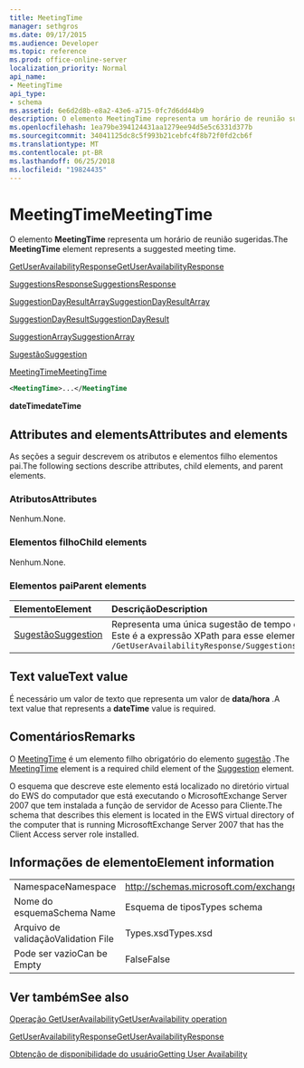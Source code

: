 ```yaml
---
title: MeetingTime
manager: sethgros
ms.date: 09/17/2015
ms.audience: Developer
ms.topic: reference
ms.prod: office-online-server
localization_priority: Normal
api_name:
- MeetingTime
api_type:
- schema
ms.assetid: 6e6d2d8b-e8a2-43e6-a715-0fc7d6dd44b9
description: O elemento MeetingTime representa um horário de reunião sugeridas.
ms.openlocfilehash: 1ea79be394124431aa1279ee94d5e5c6331d377b
ms.sourcegitcommit: 34041125dc8c5f993b21cebfc4f8b72f0fd2cb6f
ms.translationtype: MT
ms.contentlocale: pt-BR
ms.lasthandoff: 06/25/2018
ms.locfileid: "19824435"
---
```

# <a name="meetingtime"></a><span data-ttu-id="5c397-103">MeetingTime</span><span class="sxs-lookup"><span data-stu-id="5c397-103">MeetingTime</span></span>

<span data-ttu-id="5c397-104">O elemento **MeetingTime** representa um horário de reunião sugeridas.</span><span class="sxs-lookup"><span data-stu-id="5c397-104">The **MeetingTime** element represents a suggested meeting time.</span></span> 
  
[<span data-ttu-id="5c397-105">GetUserAvailabilityResponse</span><span class="sxs-lookup"><span data-stu-id="5c397-105">GetUserAvailabilityResponse</span></span>](getuseravailabilityresponse.md)
  
[<span data-ttu-id="5c397-106">SuggestionsResponse</span><span class="sxs-lookup"><span data-stu-id="5c397-106">SuggestionsResponse</span></span>](suggestionsresponse.md)
  
[<span data-ttu-id="5c397-107">SuggestionDayResultArray</span><span class="sxs-lookup"><span data-stu-id="5c397-107">SuggestionDayResultArray</span></span>](suggestiondayresultarray.md)
  
[<span data-ttu-id="5c397-108">SuggestionDayResult</span><span class="sxs-lookup"><span data-stu-id="5c397-108">SuggestionDayResult</span></span>](suggestiondayresult.md)
  
[<span data-ttu-id="5c397-109">SuggestionArray</span><span class="sxs-lookup"><span data-stu-id="5c397-109">SuggestionArray</span></span>](suggestionarray.md)
  
[<span data-ttu-id="5c397-110">Sugestão</span><span class="sxs-lookup"><span data-stu-id="5c397-110">Suggestion</span></span>](suggestion.md)
  
[<span data-ttu-id="5c397-111">MeetingTime</span><span class="sxs-lookup"><span data-stu-id="5c397-111">MeetingTime</span></span>](meetingtime.md)
  
```xml
<MeetingTime>...</MeetingTime
```

 <span data-ttu-id="5c397-112">**dateTime**</span><span class="sxs-lookup"><span data-stu-id="5c397-112">**dateTime**</span></span>
## <a name="attributes-and-elements"></a><span data-ttu-id="5c397-113">Attributes and elements</span><span class="sxs-lookup"><span data-stu-id="5c397-113">Attributes and elements</span></span>

<span data-ttu-id="5c397-114">As seções a seguir descrevem os atributos e elementos filho elementos pai.</span><span class="sxs-lookup"><span data-stu-id="5c397-114">The following sections describe attributes, child elements, and parent elements.</span></span>
  
### <a name="attributes"></a><span data-ttu-id="5c397-115">Atributos</span><span class="sxs-lookup"><span data-stu-id="5c397-115">Attributes</span></span>

<span data-ttu-id="5c397-116">Nenhum.</span><span class="sxs-lookup"><span data-stu-id="5c397-116">None.</span></span>
  
### <a name="child-elements"></a><span data-ttu-id="5c397-117">Elementos filho</span><span class="sxs-lookup"><span data-stu-id="5c397-117">Child elements</span></span>

<span data-ttu-id="5c397-118">Nenhum.</span><span class="sxs-lookup"><span data-stu-id="5c397-118">None.</span></span>
  
### <a name="parent-elements"></a><span data-ttu-id="5c397-119">Elementos pai</span><span class="sxs-lookup"><span data-stu-id="5c397-119">Parent elements</span></span>

|<span data-ttu-id="5c397-120">**Elemento**</span><span class="sxs-lookup"><span data-stu-id="5c397-120">**Element**</span></span>|<span data-ttu-id="5c397-121">**Descrição**</span><span class="sxs-lookup"><span data-stu-id="5c397-121">**Description**</span></span>|
|:-----|:-----|
|[<span data-ttu-id="5c397-122">Sugestão</span><span class="sxs-lookup"><span data-stu-id="5c397-122">Suggestion</span></span>](suggestion.md) <br/> |<span data-ttu-id="5c397-123">Representa uma única sugestão de tempo de reunião.</span><span class="sxs-lookup"><span data-stu-id="5c397-123">Represents a single meeting time suggestion.</span></span>  <br/> <span data-ttu-id="5c397-124">Este é a expressão XPath para esse elemento:</span><span class="sxs-lookup"><span data-stu-id="5c397-124">The following is the XPath expression to this element:</span></span>  <br/>  `/GetUserAvailabilityResponse/SuggestionsResponse/SuggestionDayResultArray/SuggestionDayResult[i]/SuggestionArray/Suggestion[i]` <br/> |
   
## <a name="text-value"></a><span data-ttu-id="5c397-125">Text value</span><span class="sxs-lookup"><span data-stu-id="5c397-125">Text value</span></span>

<span data-ttu-id="5c397-126">É necessário um valor de texto que representa um valor de **data/hora** .</span><span class="sxs-lookup"><span data-stu-id="5c397-126">A text value that represents a **dateTime** value is required.</span></span> 
  
## <a name="remarks"></a><span data-ttu-id="5c397-127">Comentários</span><span class="sxs-lookup"><span data-stu-id="5c397-127">Remarks</span></span>

<span data-ttu-id="5c397-128">O [MeetingTime](meetingtime.md) é um elemento filho obrigatório do elemento [sugestão](suggestion.md) .</span><span class="sxs-lookup"><span data-stu-id="5c397-128">The [MeetingTime](meetingtime.md) element is a required child element of the [Suggestion](suggestion.md) element.</span></span> 
  
<span data-ttu-id="5c397-129">O esquema que descreve este elemento está localizado no diretório virtual do EWS do computador que está executando o MicrosoftExchange Server 2007 que tem instalada a função de servidor de Acesso para Cliente.</span><span class="sxs-lookup"><span data-stu-id="5c397-129">The schema that describes this element is located in the EWS virtual directory of the computer that is running MicrosoftExchange Server 2007 that has the Client Access server role installed.</span></span>
  
## <a name="element-information"></a><span data-ttu-id="5c397-130">Informações de elemento</span><span class="sxs-lookup"><span data-stu-id="5c397-130">Element information</span></span>

|||
|:-----|:-----|
|<span data-ttu-id="5c397-131">Namespace</span><span class="sxs-lookup"><span data-stu-id="5c397-131">Namespace</span></span>  <br/> |http://schemas.microsoft.com/exchange/services/2006/types  <br/> |
|<span data-ttu-id="5c397-132">Nome do esquema</span><span class="sxs-lookup"><span data-stu-id="5c397-132">Schema Name</span></span>  <br/> |<span data-ttu-id="5c397-133">Esquema de tipos</span><span class="sxs-lookup"><span data-stu-id="5c397-133">Types schema</span></span>  <br/> |
|<span data-ttu-id="5c397-134">Arquivo de validação</span><span class="sxs-lookup"><span data-stu-id="5c397-134">Validation File</span></span>  <br/> |<span data-ttu-id="5c397-135">Types.xsd</span><span class="sxs-lookup"><span data-stu-id="5c397-135">Types.xsd</span></span>  <br/> |
|<span data-ttu-id="5c397-136">Pode ser vazio</span><span class="sxs-lookup"><span data-stu-id="5c397-136">Can be Empty</span></span>  <br/> |<span data-ttu-id="5c397-137">False</span><span class="sxs-lookup"><span data-stu-id="5c397-137">False</span></span>  <br/> |
   
## <a name="see-also"></a><span data-ttu-id="5c397-138">Ver também</span><span class="sxs-lookup"><span data-stu-id="5c397-138">See also</span></span>



[<span data-ttu-id="5c397-139">Operação GetUserAvailability</span><span class="sxs-lookup"><span data-stu-id="5c397-139">GetUserAvailability operation</span></span>](getuseravailability-operation.md)
  
[<span data-ttu-id="5c397-140">GetUserAvailabilityResponse</span><span class="sxs-lookup"><span data-stu-id="5c397-140">GetUserAvailabilityResponse</span></span>](getuseravailabilityresponse.md)


[<span data-ttu-id="5c397-141">Obtenção de disponibilidade do usuário</span><span class="sxs-lookup"><span data-stu-id="5c397-141">Getting User Availability</span></span>](http://msdn.microsoft.com/library/d4133fcb-9b0f-4e6b-aadf-a389da83516a%28Office.15%29.aspx)

